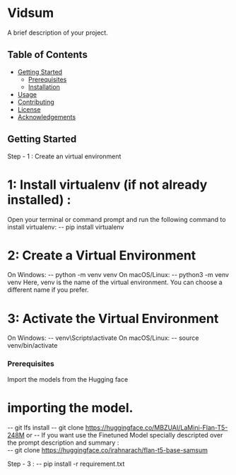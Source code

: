 # Vidsum
A brief description of your project.

## Table of Contents

- [Getting Started](#getting-started)
  - [Prerequisites](#prerequisites)
  - [Installation](#installation)
- [Usage](#usage)
- [Contributing](#contributing)
- [License](#license)
- [Acknowledgements](#acknowledgements)

## Getting Started

Step - 1 : Create an virtual environment 
# 1: Install virtualenv (if not already installed) : 
Open your terminal or command prompt and run the following command to install virtualenv:
-- pip install virtualenv


# 2: Create a Virtual Environment
On Windows:
-- python -m venv venv
On macOS/Linux:
-- python3 -m venv venv
Here, venv is the name of the virtual environment. You can choose a different name if you prefer.


# 3: Activate the Virtual Environment
On Windows:
-- venv\Scripts\activate
On macOS/Linux:
-- source venv/bin/activate



### Prerequisites

Import the models from the Hugging face
# importing the model.
-- git lfs install
-- git clone https://huggingface.co/MBZUAI/LaMini-Flan-T5-248M
or
-- If you want use the Finetuned Model specially descripted 
   over the prompt description and summary :  
   -- git clone https://huggingface.co/irahnarach/flan-t5-base-samsum

Step - 3 :
-- pip install -r requirement.txt





























